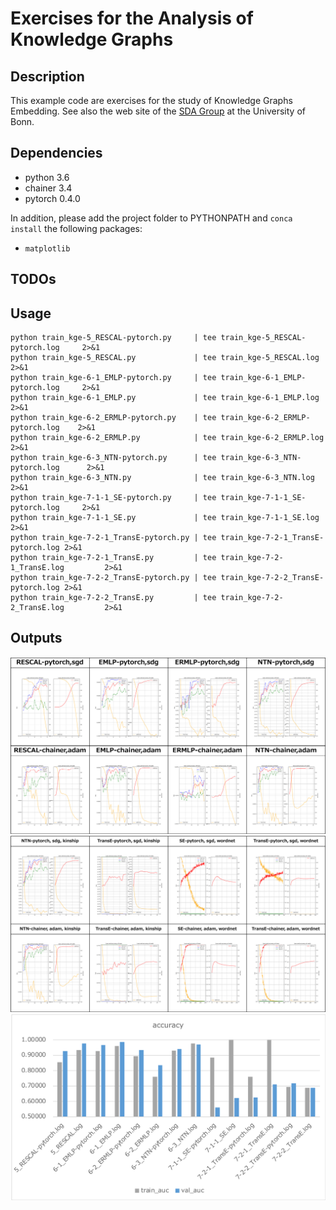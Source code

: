 # Exercises for the Analysis of Knowledge Graphs

## Description

This example code are exercises for the study of Knowledge Graphs Embedding.
See also the web site of the [SDA Group](http://sda.tech) at the University of Bonn. 

## Dependencies
- python 3.6
- chainer 3.4
- pytorch 0.4.0

In addition, please add the project folder to PYTHONPATH and `conca install` the following packages:
- `matplotlib`

## TODOs

## Usage

```
python train_kge-5_RESCAL-pytorch.py     | tee train_kge-5_RESCAL-pytorch.log     2>&1
python train_kge-5_RESCAL.py             | tee train_kge-5_RESCAL.log             2>&1
python train_kge-6-1_EMLP-pytorch.py     | tee train_kge-6-1_EMLP-pytorch.log     2>&1
python train_kge-6-1_EMLP.py             | tee train_kge-6-1_EMLP.log             2>&1
python train_kge-6-2_ERMLP-pytorch.py    | tee train_kge-6-2_ERMLP-pytorch.log    2>&1
python train_kge-6-2_ERMLP.py            | tee train_kge-6-2_ERMLP.log            2>&1
python train_kge-6-3_NTN-pytorch.py      | tee train_kge-6-3_NTN-pytorch.log      2>&1
python train_kge-6-3_NTN.py              | tee train_kge-6-3_NTN.log              2>&1
python train_kge-7-1-1_SE-pytorch.py     | tee train_kge-7-1-1_SE-pytorch.log     2>&1
python train_kge-7-1-1_SE.py             | tee train_kge-7-1-1_SE.log             2>&1
python train_kge-7-2-1_TransE-pytorch.py | tee train_kge-7-2-1_TransE-pytorch.log 2>&1
python train_kge-7-2-1_TransE.py         | tee train_kge-7-2-1_TransE.log         2>&1
python train_kge-7-2-2_TransE-pytorch.py | tee train_kge-7-2-2_TransE-pytorch.log 2>&1
python train_kge-7-2-2_TransE.py         | tee train_kge-7-2-2_TransE.log         2>&1
```

## Outputs

<img src="results/results-a.png"/>
<img src="results/results-b.png"/>
<img src="results/results-c.png"/>
